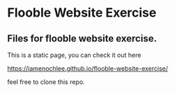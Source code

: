 # Flooble Website Exercise

## Files for flooble website exercise.
This is a static page, you can check it out here


https://iamenochlee.github.io/flooble-website-exercise/

feel free to clone this repo.


